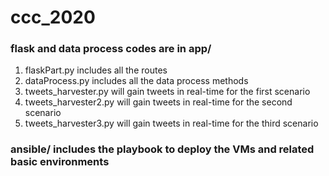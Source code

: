 # ccc_2020

### flask and data process codes are in app/
1. flaskPart.py includes all the routes
2. dataProcess.py includes all the data process methods
3. tweets_harvester.py will gain tweets in real-time for the first scenario
4. tweets_harvester2.py will gain tweets in real-time for the second scenario
5. tweets_harvester3.py will gain tweets in real-time for the third scenario

### ansible/ includes the playbook to deploy the VMs and related basic environments
